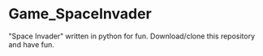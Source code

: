 # Game_SpaceInvader
"Space Invader" written in python for fun. Download/clone this repository and have fun.
